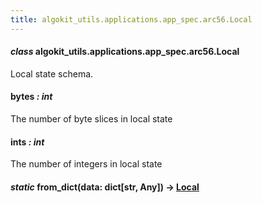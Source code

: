 ```yaml
---
title: algokit_utils.applications.app_spec.arc56.Local
---
```

#### *class* algokit_utils.applications.app_spec.arc56.Local

Local state schema.

#### bytes *: int*

The number of byte slices in local state

#### ints *: int*

The number of integers in local state

#### *static* from_dict(data: dict[str, Any]) → [Local](#algokit_utils.applications.app_spec.arc56.Local)